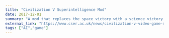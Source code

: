 ```yaml
---
title: "Civilization V Superintelligence Mod"
date: 2017-12-01
summary: "A mod that replaces the space victory with a science victory brought about by building an aligned artificial superintelligence. Adds the risk of developing an unaligned artificial superintelligence, which leads to human extinction. Developed by [Shai Shapira](https://shaishapira.com/)."
external_link: "https://www.cser.ac.uk/news/civilization-v-video-game-mod-superintelligent-ai/"
tags: ["AI","game"]
---
```


